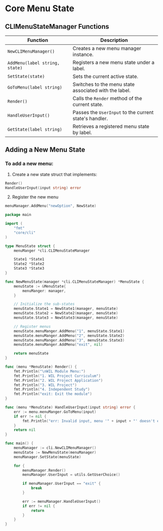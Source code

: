 # Core Menu State

## CLIMenuStateManager Functions

| Function                       | Description                                            |
| ------------------------------ | ------------------------------------------------------ |
| `NewCLIMenuManager()`          | Creates a new menu manager instance.                   |
| `AddMenu(label string, state)` | Registers a new menu state under a label.              |
| `SetState(state)`              | Sets the current active state.                         |
| `GoToMenu(label string)`       | Switches to the menu state associated with the label.  |
| `Render()`                     | Calls the `Render` method of the current state.        |
| `HandleUserInput()`            | Passes the `UserInput` to the current state's handler. |
| `GetState(label string)`       | Retrieves a registered menu state by label.            |


## Adding a New Menu State

### To add a new menu:

1. Create a new state struct that implements:

```go
Render()
HandleUserInput(input string) error
```

2. Register the new menu

```go
menuManager.AddMenu("newOption", NewState)
```

```go
package main

import (
	"fmt"
	"core/cli"
)

type MenuState struct {
	menuManger *cli.CLIMenuStateManager

	State1 *State1
	State2 *State2
	State3 *State3
}

func NewMenuState(manager *cli.CLIMenuStateManager) *MenuState {
	menuState := &MenuState{
		menuManger: manager,
	}

	// Initialize the sub-states
	menuState.State1 = NewState1(manager, menuState)
	menuState.State2 = NewState2(manager, menuState)
	menuState.State3 = NewState3(manager, menuState)

	// Register menus
	menuState.menuManger.AddMenu("1", menuState.State1)
	menuState.menuManger.AddMenu("2", menuState.State2)
	menuState.menuManger.AddMenu("3", menuState.State3)
	menuState.menuManger.AddMenu("exit", nil)

	return menuState
}

func (menu *MenuState) Render() {
	fmt.Println("\nWIL Module Menu:")
	fmt.Println("1. WIL Project Curriculum")
	fmt.Println("2. WIL Project Application")
	fmt.Println("3. WIL Project")
	fmt.Println("4. Independent Study")
	fmt.Println("exit: Exit the module")
}

func (menu *MenuState) HandleUserInput(input string) error {
	err := menu.menuManger.GoToMenu(input)
	if err != nil {
		fmt.Println("err: Invalid input, menu '" + input + "' doesn't exist")
	}
	return nil
}

func main() {
	menuManager := cli.NewCLIMenuManager()
	menuState := NewMenuState(menuManager)
	menuManager.SetState(menuState)

	for {
		menuManager.Render()
		menuManager.UserInput = utils.GetUserChoice()

		if menuManager.UserInput == "exit" {
			break
		}

		err := menuManager.HandleUserInput()
		if err != nil {
			return
		}
	}
}
```